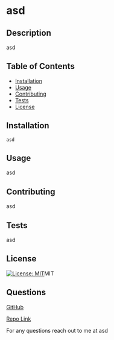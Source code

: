 # asd

## Description

asd

## Table of Contents

- [Installation](#installation)
- [Usage](#usage)
- [Contributing](#contributing)
- [Tests](#tests)
- [License](#license)

## Installation

```
asd
```

## Usage

asd

## Contributing

asd

## Tests

asd

## License

[![License: MIT](https://img.shields.io/badge/License-MIT-yellow.svg)](https://opensource.org/licenses/MIT)MIT

## Questions

[GitHub](https://github.com/asd)

[Repo Link](https://github.com/asd/asd)

For any questions reach out to me at asd
